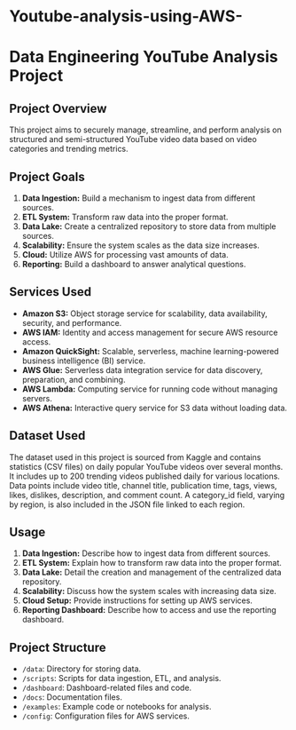 # Youtube-analysis-using-AWS-

# Data Engineering YouTube Analysis Project

## Project Overview
This project aims to securely manage, streamline, and perform analysis on structured and semi-structured YouTube video data based on video categories and trending metrics.

## Project Goals
1. **Data Ingestion:** Build a mechanism to ingest data from different sources.
2. **ETL System:** Transform raw data into the proper format.
3. **Data Lake:** Create a centralized repository to store data from multiple sources.
4. **Scalability:** Ensure the system scales as the data size increases.
5. **Cloud:** Utilize AWS for processing vast amounts of data.
6. **Reporting:** Build a dashboard to answer analytical questions.

## Services Used
- **Amazon S3:** Object storage service for scalability, data availability, security, and performance.
- **AWS IAM:** Identity and access management for secure AWS resource access.
- **Amazon QuickSight:** Scalable, serverless, machine learning-powered business intelligence (BI) service.
- **AWS Glue:** Serverless data integration service for data discovery, preparation, and combining.
- **AWS Lambda:** Computing service for running code without managing servers.
- **AWS Athena:** Interactive query service for S3 data without loading data.

## Dataset Used
The dataset used in this project is sourced from Kaggle and contains statistics (CSV files) on daily popular YouTube videos over several months. It includes up to 200 trending videos published daily for various locations. Data points include video title, channel title, publication time, tags, views, likes, dislikes, description, and comment count. A category_id field, varying by region, is also included in the JSON file linked to each region.

## Usage
1. **Data Ingestion:** Describe how to ingest data from different sources.
2. **ETL System:** Explain how to transform raw data into the proper format.
3. **Data Lake:** Detail the creation and management of the centralized data repository.
4. **Scalability:** Discuss how the system scales with increasing data size.
5. **Cloud Setup:** Provide instructions for setting up AWS services.
6. **Reporting Dashboard:** Describe how to access and use the reporting dashboard.

## Project Structure
- `/data`: Directory for storing data.
- `/scripts`: Scripts for data ingestion, ETL, and analysis.
- `/dashboard`: Dashboard-related files and code.
- `/docs`: Documentation files.
- `/examples`: Example code or notebooks for analysis.
- `/config`: Configuration files for AWS services.


